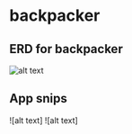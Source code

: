 # backpacker



## ERD for backpacker 
![alt text](https://github.com/kimshy9805/backpacker/blob/main/DB/ERD.png?raw=true)



## App snips
![alt text]
![alt text]
